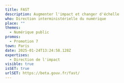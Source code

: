 ```yaml
---
title: FAST
description: Augmenter l'impact et changer d'échelle
who: Direction interministérielle du numérique
place: ""
themes:
  - Numérique public
promos:
  - Promotion 7
town: Paris
date: 2025-01-24T13:24:58.128Z
expertises:
  - Direction de l'impact
visible: true
isSET: true
urlSET: https://beta.gouv.fr/fast/
---
```

